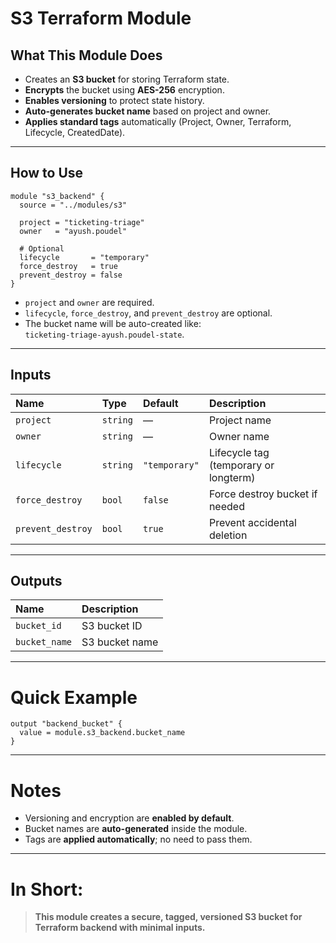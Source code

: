 # S3 Terraform Module

## What This Module Does

- Creates an **S3 bucket** for storing Terraform state.
- **Encrypts** the bucket using **AES-256** encryption.
- **Enables versioning** to protect state history.
- **Auto-generates bucket name** based on project and owner.
- **Applies standard tags** automatically (Project, Owner, Terraform, Lifecycle, CreatedDate).

---

## How to Use

```hcl
module "s3_backend" {
  source = "../modules/s3"

  project = "ticketing-triage"
  owner   = "ayush.poudel"

  # Optional
  lifecycle       = "temporary"
  force_destroy   = true
  prevent_destroy = false
}
```

- `project` and `owner` are required.
- `lifecycle`, `force_destroy`, and `prevent_destroy` are optional.
- The bucket name will be auto-created like:  
  `ticketing-triage-ayush.poudel-state`.

---

## Inputs

| Name | Type | Default | Description |
|:-----|:-----|:--------|:------------|
| `project` | `string` | — | Project name |
| `owner` | `string` | — | Owner name |
| `lifecycle` | `string` | `"temporary"` | Lifecycle tag (temporary or longterm) |
| `force_destroy` | `bool` | `false` | Force destroy bucket if needed |
| `prevent_destroy` | `bool` | `true` | Prevent accidental deletion |

---

## Outputs

| Name | Description |
|:-----|:------------|
| `bucket_id` | S3 bucket ID |
| `bucket_name` | S3 bucket name |

---

# Quick Example

```hcl
output "backend_bucket" {
  value = module.s3_backend.bucket_name
}
```

---

# Notes

- Versioning and encryption are **enabled by default**.
- Bucket names are **auto-generated** inside the module.
- Tags are **applied automatically**; no need to pass them.

---

#  In Short:

> **This module creates a secure, tagged, versioned S3 bucket for Terraform backend with minimal inputs.**
